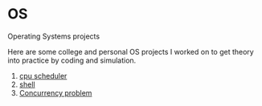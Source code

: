 # OS

Operating Systems projects
    
Here are some college and personal OS projects I worked on to get theory into practice by coding and simulation.
1. [cpu scheduler](https://github.com/IkhlasJihad/OS/tree/main/cpu_schedulers)
2. [shell](https://github.com/IkhlasJihad/OS/tree/main/shell)
3. [Concurrency problem](https://github.com/IkhlasJihad/Concurrent-Search-Insert-Delete-)

